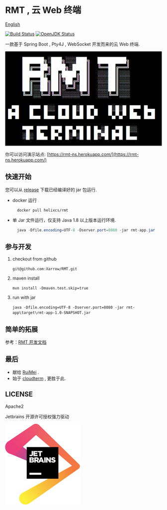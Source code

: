 # RMT , 云 Web 终端

[English](en.md)

[![Build Status](https://travis-ci.org/Xarrow/RMT.svg?branch=master)](https://travis-ci.org/Xarrow/RMT)
[![OpenJDK Status](https://img.shields.io/badge/OpenJDK-1.8-brightgreen.svg)](https://openjdk.java.net/install/)

一款基于 Spring Boot , Pty4J , WebSocket 开发而来的云 Web 终端.

![img](asserts/slogo.png)

你可以访问演示站点: [https://rmt-ns.herokuapp.com/](https://rmt-ns.herokuapp.com/)

## 快速开始

您可以从 [release](https://github.com/Xarrow/RMT/releases/) 下载已经编译好的 jar 包运行.

* docker 运行

  ```
    docker pull helixcs/rmt
  ```
  
* 单 Jar 文件运行，仅支持 Java 1.8 以上版本运行环境.

    ```java
      java -Dfile.encoding=UTF-8 -Dserver.port=8080 -jar rmt-app.jar 
    ```

## 参与开发

1. checkout from github

    `git@github.com:Xarrow/RMT.git`

2. maven install 
    
    `mvn install -Dmaven.test.skip=true`
    
3. run with jar
    
    `java -Dfile.encoding=UTF-8 -Dserver.port=8080 -jar rmt-app\target\rmt-app-1.0-SNAPSHOT.jar`
    
## 简单的拓展

参考：[RMT 开发文档](docs/dev.md)

## 最后

* 献给 [RuiMei]() .
* 始于 [cloudterm](https://github.com/javaterminal/cloudterm) , 更胜于此.

## LICENSE

Apache2

Jetbrains 开源许可授权强力驱动

![img](asserts/jetbrains.svg)